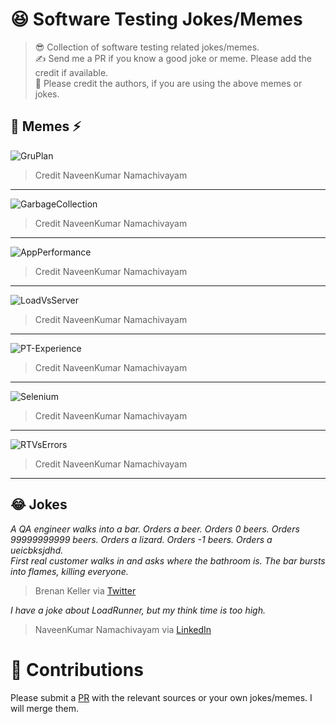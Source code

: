 # 😆 Software Testing Jokes/Memes

> 😎 Collection of software testing related jokes/memes.  
> ✍ Send me a PR if you know a good joke or meme. Please add the credit if available.  
> 🙏 Please credit the authors, if you are using the above memes or jokes.


## 🎨 Memes ⚡


![GruPlan](./memes/GruPlan.jpg)  

> Credit NaveenKumar Namachivayam

***

![GarbageCollection](./memes/GarbageCollection.jpg)  

> Credit NaveenKumar Namachivayam

***

![AppPerformance](./memes/AppPerformance.jpg)  

> Credit NaveenKumar Namachivayam

***

![LoadVsServer](./memes/LoadVsServer.jpg)  

> Credit NaveenKumar Namachivayam

***

![PT-Experience](./memes/PT-Experience.jpg)  

> Credit NaveenKumar Namachivayam

***

![Selenium](./memes/Selenium.jpg)  

> Credit NaveenKumar Namachivayam

***

![RTVsErrors](./memes/RTVsErrors.jpg)  

> Credit NaveenKumar Namachivayam

***





## 😂 Jokes

*A QA engineer walks into a bar. Orders a beer. Orders 0 beers. Orders 99999999999 beers. Orders a lizard. Orders -1 beers. Orders a ueicbksjdhd.  
First real customer walks in and asks where the bathroom is. The bar bursts into flames, killing everyone.*

> <p align="left">Brenan Keller via <a href="https://twitter.com/brenankeller/status/1068615953989087232?lang=en">Twitter</a></p>

*I have a joke about LoadRunner, but my think time is too high.*  
> <p align="left">NaveenKumar Namachivayam via <a href="https://www.linkedin.com/posts/naveenkumarn_loadrunner-performancetesting-activity-6696591926348582912-Mu1K/">LinkedIn</a></p>


# 🙏 Contributions

Please submit a [PR](https://github.com/QAInsights/Testing-Jokes-Memes/pulls) with the relevant sources or your own jokes/memes. I will merge them.
